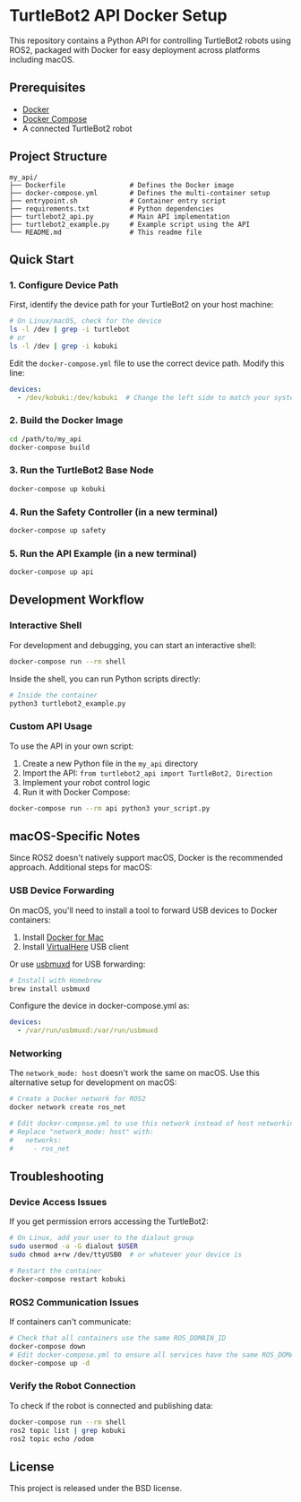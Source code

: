 # TurtleBot2 API Docker Setup

This repository contains a Python API for controlling TurtleBot2 robots using ROS2, packaged with Docker for easy deployment across platforms including macOS.

## Prerequisites

- [Docker](https://docs.docker.com/get-docker/)
- [Docker Compose](https://docs.docker.com/compose/install/)
- A connected TurtleBot2 robot

## Project Structure

```
my_api/
├── Dockerfile                # Defines the Docker image
├── docker-compose.yml        # Defines the multi-container setup
├── entrypoint.sh             # Container entry script
├── requirements.txt          # Python dependencies
├── turtlebot2_api.py         # Main API implementation
├── turtlebot2_example.py     # Example script using the API
└── README.md                 # This readme file
```

## Quick Start

### 1. Configure Device Path

First, identify the device path for your TurtleBot2 on your host machine:

```bash
# On Linux/macOS, check for the device
ls -l /dev | grep -i turtlebot
# or
ls -l /dev | grep -i kobuki
```

Edit the `docker-compose.yml` file to use the correct device path. Modify this line:

```yaml
devices:
  - /dev/kobuki:/dev/kobuki  # Change the left side to match your system
```

### 2. Build the Docker Image

```bash
cd /path/to/my_api
docker-compose build
```

### 3. Run the TurtleBot2 Base Node

```bash
docker-compose up kobuki
```

### 4. Run the Safety Controller (in a new terminal)

```bash
docker-compose up safety
```

### 5. Run the API Example (in a new terminal)

```bash
docker-compose up api
```

## Development Workflow

### Interactive Shell

For development and debugging, you can start an interactive shell:

```bash
docker-compose run --rm shell
```

Inside the shell, you can run Python scripts directly:

```bash
# Inside the container
python3 turtlebot2_example.py
```

### Custom API Usage

To use the API in your own script:

1. Create a new Python file in the `my_api` directory
2. Import the API: `from turtlebot2_api import TurtleBot2, Direction`
3. Implement your robot control logic
4. Run it with Docker Compose:

```bash
docker-compose run --rm api python3 your_script.py
```

## macOS-Specific Notes

Since ROS2 doesn't natively support macOS, Docker is the recommended approach. Additional steps for macOS:

### USB Device Forwarding

On macOS, you'll need to install a tool to forward USB devices to Docker containers:

1. Install [Docker for Mac](https://docs.docker.com/desktop/install/mac-install/)
2. Install [VirtualHere](https://www.virtualhere.com/usb_client_software) USB client

Or use [usbmuxd](https://github.com/libimobiledevice/usbmuxd) for USB forwarding:

```bash
# Install with Homebrew
brew install usbmuxd
```

Configure the device in docker-compose.yml as:

```yaml
devices:
  - /var/run/usbmuxd:/var/run/usbmuxd
```

### Networking

The `network_mode: host` doesn't work the same on macOS. Use this alternative setup for development on macOS:

```bash
# Create a Docker network for ROS2
docker network create ros_net

# Edit docker-compose.yml to use this network instead of host networking
# Replace "network_mode: host" with:
#   networks:
#     - ros_net
```

## Troubleshooting

### Device Access Issues

If you get permission errors accessing the TurtleBot2:

```bash
# On Linux, add your user to the dialout group
sudo usermod -a -G dialout $USER
sudo chmod a+rw /dev/ttyUSB0  # or whatever your device is

# Restart the container
docker-compose restart kobuki
```

### ROS2 Communication Issues

If containers can't communicate:

```bash
# Check that all containers use the same ROS_DOMAIN_ID
docker-compose down
# Edit docker-compose.yml to ensure all services have the same ROS_DOMAIN_ID
docker-compose up -d
```

### Verify the Robot Connection

To check if the robot is connected and publishing data:

```bash
docker-compose run --rm shell
ros2 topic list | grep kobuki
ros2 topic echo /odom
```

## License

This project is released under the BSD license.